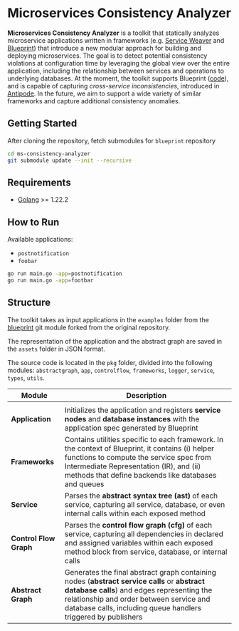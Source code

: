 # Microservices Consistency Analyzer

**Microservices Consistency Analyzer** is a toolkit that statically analyzes microservice applications written in frameworks (e.g. [Service Weaver](https://dl.acm.org/doi/10.1145/3593856.3595909) and [Blueprint](https://dl.acm.org/doi/10.1145/3600006.3613138)) that introduce a new modular approach for building and deploying microservices. The goal is to detect potential consistency violations at configuration time by leveraging the global view over the entire application, including the relationship between services and operations to underlying databases. At the moment, the toolkit supports Blueprint ([code](https://github.com/Blueprint-uServices/blueprint)), and is capable of capturing *cross-service inconsistencies*, introduced in [Antipode](https://dl.acm.org/doi/10.1145/3600006.3613176). In the future, we aim to support a wide variety of similar frameworks and capture additional consistency anomalies.

## Getting Started

After cloning the repository, fetch submodules for `blueprint` repository

```zsh
cd ms-consistency-analyzer
git submodule update --init --recursive
```

## Requirements

- [Golang](https://go.dev/doc/install) >= 1.22.2

## How to Run

Available applications:
- `postnotification`
- `foobar`

```zsh
go run main.go -app=postnotification
go run main.go -app=footbar
```

## Structure

The toolkit takes as input applications in the `examples` folder from the [blueprint](https://github.com/mafaldacf/blueprint) git module forked from the original repository.

The representation of the application and the abstract graph are saved in the `assets` folder in JSON format.

The source code is located in the `pkg` folder, divided into the following modules: `abstractgraph`, `app`, `controlflow`, `frameworks`, `logger`, `service`, `types`, `utils`.

| Module                    | Description |
| --------------------------| ---------- |
|                           |            |
| **Application**           | Initializes the application and registers **service nodes** and **database instances** with the application spec generated by Blueprint       |
| **Frameworks**            | Contains utilities specific to each framework. In the context of Blueprint, it contains (i) helper functions to compute the service spec from Intermediate Representation (IR), and (ii) methods that define backends like databases and queues       |
| **Service**               | Parses the **abstract syntax tree (ast)** of each service, capturing all service, database, or even internal calls within each exposed method       |
| **Control Flow Graph**    | Parses the **control flow graph (cfg)** of each service, capturing all dependencies in declared and assigned variables within each exposed method block from service, database, or internal calls       |
| **Abstract Graph**        | Generates the final abstract graph containing nodes (**abstract service calls** or **abstract database calls**) and edges representing the relationship and order between service and database calls, including queue handlers triggered by publishers       |
